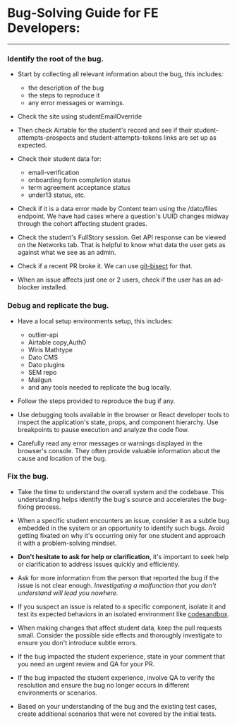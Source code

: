 # Bug-Solving Guide for FE Developers:

---

### Identify the root of the bug.

-   Start by collecting all relevant information about the bug, this includes:
    -   the description of the bug
    -   the steps to reproduce it
    -   any error messages or warnings.

-   Check the site using studentEmailOverride

-   Then check Airtable for the student's record and see if their student-attempts-prospects and student-attempts-tokens links are set up as expected.

-   Check their student data for:
    - email-verification
    - onboarding form completion status
    - term agreement acceptance status
    - under13 status, etc.

-   Check if it is a data error made by Content team using the /dato/files endpoint. We have had cases where a question's UUID changes midway through the cohort affecting student grades.

-   Check the student's FullStory session. Get API response can be viewed on the Networks tab. That is helpful to know what data the user gets as against what we see as an admin.

-   Check if a recent PR broke it. We can use [git-bisect](https://git-scm.com/docs/git-bisect) for that.

-   When an issue affects just one or 2 users, check if the user has an ad-blocker installed.

### Debug and replicate the bug.

-   Have a local setup environments setup, this includes:
    -   outlier-api
    -   Airtable copy,Auth0
    -   Wiris Mathtype
    -   Dato CMS
    -   Dato plugins
    -   SEM repo
    -   Mailgun
    -   and any tools needed to replicate the bug locally.

-   Follow the steps provided to reproduce the bug if any.

-   Use debugging tools available in the browser or React developer tools to inspect the application's state, props, and component hierarchy. Use breakpoints to pause execution and analyze the code flow.

-   Carefully read any error messages or warnings displayed in the browser's console. They often provide valuable information about the cause and location of the bug.

### Fix the bug.

-   Take the time to understand the overall system and the codebase. This understanding helps identify the bug's source and accelerates the bug-fixing process.

-   When a specific student encounters an issue, consider it as a subtle bug embedded in the system or an opportunity to identify such bugs. Avoid getting fixated on why it's occurring only for one student and approach it with a problem-solving mindset.

-   **Don't hesitate to ask for help or clarification**, it's important to seek help or clarification to address issues quickly and efficiently.

-   Ask for more information from the person that reported the bug if the issue is not clear enough. *Investigating a malfunction that you don't understand will lead you nowhere.*

-   If you suspect an issue is related to a specific component, isolate it and test its expected behaviors in an isolated environment like [codesandbox](https://codesandbox.io/).

-   When making changes that affect student data, keep the pull requests small. Consider the possible side effects and thoroughly investigate to ensure you don't introduce subtle errors.

-   If the bug impacted the student experience, state in your comment that you need an urgent review and QA for your PR.

-   If the bug impacted the student experience, involve QA to verify the resolution and ensure the bug no longer occurs in different environments or scenarios.

-   Based on your understanding of the bug and the existing test cases, create additional scenarios that were not covered by the initial tests.
